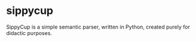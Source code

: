 # sippycup
SippyCup is a simple semantic parser, written in Python, created purely for didactic purposes.
